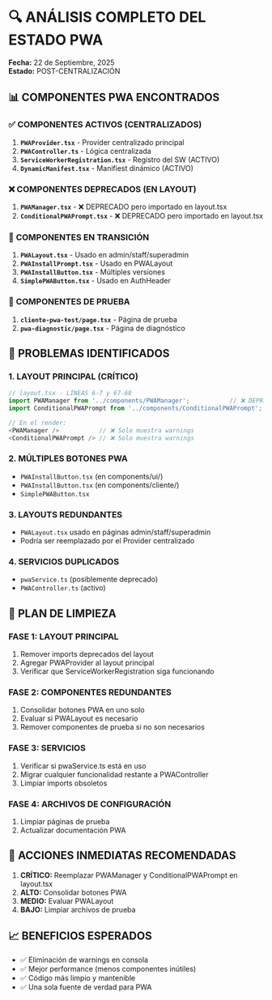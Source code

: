 # 🔍 ANÁLISIS COMPLETO DEL ESTADO PWA

**Fecha:** 22 de Septiembre, 2025  
**Estado:** POST-CENTRALIZACIÓN  

## 📊 COMPONENTES PWA ENCONTRADOS

### ✅ **COMPONENTES ACTIVOS (CENTRALIZADOS)**
1. **`PWAProvider.tsx`** - Provider centralizado principal
2. **`PWAController.ts`** - Lógica centralizada
3. **`ServiceWorkerRegistration.tsx`** - Registro del SW (ACTIVO)
4. **`DynamicManifest.tsx`** - Manifiest dinámico (ACTIVO)

### ❌ **COMPONENTES DEPRECADOS (EN LAYOUT)**
1. **`PWAManager.tsx`** - ❌ DEPRECADO pero importado en layout.tsx
2. **`ConditionalPWAPrompt.tsx`** - ❌ DEPRECADO pero importado en layout.tsx

### 🔄 **COMPONENTES EN TRANSICIÓN**
1. **`PWALayout.tsx`** - Usado en admin/staff/superadmin
2. **`PWAInstallPrompt.tsx`** - Usado en PWALayout
3. **`PWAInstallButton.tsx`** - Múltiples versiones
4. **`SimplePWAButton.tsx`** - Usado en AuthHeader

### 🧪 **COMPONENTES DE PRUEBA**
1. **`cliente-pwa-test/page.tsx`** - Página de prueba
2. **`pwa-diagnostic/page.tsx`** - Página de diagnóstico

## 🎯 **PROBLEMAS IDENTIFICADOS**

### 1. **LAYOUT PRINCIPAL (CRÍTICO)**
```typescript
// layout.tsx - LÍNEAS 6-7 y 67-68
import PWAManager from '../components/PWAManager';           // ❌ DEPRECADO
import ConditionalPWAPrompt from '../components/ConditionalPWAPrompt'; // ❌ DEPRECADO

// En el render:
<PWAManager />           // ❌ Solo muestra warnings
<ConditionalPWAPrompt /> // ❌ Solo muestra warnings
```

### 2. **MÚLTIPLES BOTONES PWA**
- `PWAInstallButton.tsx` (en components/ui/)
- `PWAInstallButton.tsx` (en components/cliente/)
- `SimplePWAButton.tsx`

### 3. **LAYOUTS REDUNDANTES**
- `PWALayout.tsx` usado en páginas admin/staff/superadmin
- Podría ser reemplazado por el Provider centralizado

### 4. **SERVICIOS DUPLICADOS**
- `pwaService.ts` (posiblemente deprecado)
- `PWAController.ts` (activo)

## 🧹 **PLAN DE LIMPIEZA**

### **FASE 1: LAYOUT PRINCIPAL**
1. Remover imports deprecados del layout
2. Agregar PWAProvider al layout principal
3. Verificar que ServiceWorkerRegistration siga funcionando

### **FASE 2: COMPONENTES REDUNDANTES**
1. Consolidar botones PWA en uno solo
2. Evaluar si PWALayout es necesario
3. Remover componentes de prueba si no son necesarios

### **FASE 3: SERVICIOS**
1. Verificar si pwaService.ts está en uso
2. Migrar cualquier funcionalidad restante a PWAController
3. Limpiar imports obsoletos

### **FASE 4: ARCHIVOS DE CONFIGURACIÓN**
1. Limpiar páginas de prueba
2. Actualizar documentación PWA

## 🚨 **ACCIONES INMEDIATAS RECOMENDADAS**

1. **CRÍTICO:** Reemplazar PWAManager y ConditionalPWAPrompt en layout.tsx
2. **ALTO:** Consolidar botones PWA
3. **MEDIO:** Evaluar PWALayout
4. **BAJO:** Limpiar archivos de prueba

## 📈 **BENEFICIOS ESPERADOS**

- ✅ Eliminación de warnings en consola
- ✅ Mejor performance (menos componentes inútiles)
- ✅ Código más limpio y mantenible
- ✅ Una sola fuente de verdad para PWA
